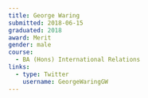 ```yaml
---
title: George Waring
submitted: 2018-06-15
graduated: 2018
award: Merit
gender: male
course:
  - BA (Hons) International Relations
links:
  - type: Twitter
    username: GeorgeWaringGW
---
```

